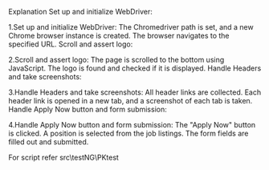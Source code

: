Explanation
Set up and initialize WebDriver:

1.Set up and initialize WebDriver:
The Chromedriver path is set, and a new Chrome browser instance is created.
The browser navigates to the specified URL.
Scroll and assert logo:

2.Scroll and assert logo:
The page is scrolled to the bottom using JavaScript.
The logo is found and checked if it is displayed.
Handle Headers and take screenshots:

3.Handle Headers and take screenshots:
All header links are collected.
Each header link is opened in a new tab, and a screenshot of each tab is taken.
Handle Apply Now button and form submission:

4.Handle Apply Now button and form submission:
The "Apply Now" button is clicked.
A position is selected from the job listings.
The form fields are filled out and submitted.

For script refer src\testNG\PKtest
